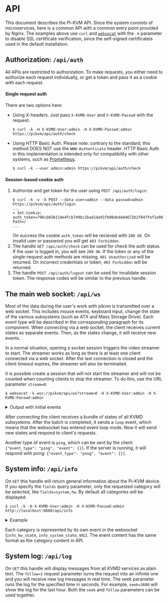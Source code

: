 # API
This document describes the Pi-KVM API. Since the system consists of microservices, here is a common API with a common entry point provided by Nginx. The examples above use `curl` and [`websocat`](https://github.com/vi/websocat) with the `-k` parameter to disable SSL certificate verification, since the self-signed certificateis used in the default installation.

## Authorization: `/api/auth`
All APIs are restricted to authorization. To make requests, you either need to authorize each request individually,
or get a token and pass it as a cookie with each request.

#### Single request auth
There are two options here:
* Using X-headers. Just pass `X-KVMD-User` and `X-KVMD-Passwd` with the request:
    ```
    $ curl -k -H X-KVMD-User:admin -H X-KVMD-Passwd:admin https://pikvm/api/auth/check
    ```
* Using HTTP Basic Auth. Please note: contrary to the standard, this method DOES NOT use the `WWW-Authenticate` header.
  HTTP Basic Auth in this implementation is intended only for compatibility with other systems, such as [Prometheus](prometheus.md).
    ```
    $ curl -k --user admin:admin https://pikvm/api/auth/check
    ```
#### Session-based cookie auth
1. Authorize and get token for the user using `POST /api/auth/login`:
    ```
    $ curl -k -v -X POST --data user=admin --data passwd=admin https://pikvm/api/auth/login
    ...
    < Set-Cookie: auth_token=796cb83b11de4fcb749bc1bad14a91fb06dede84672b2f847fef1e988e6900de; Path=/
    ...
    ```
    On success the cookie `auth_token` will be recieved with `200 OK`. On invalid user or password you will get `403 Forbidden`.
2. The handle `GET /api/auth/check` can be used for check the auth status. If the user is logged in, you will see `200 OK`.
  If the token or any of the single-request auth methods are missing, `401 Unauthorized` will be returned.
  On incorrect credentials or token, `403 Forbidden` will be returned.
3. The handle `POST /api/auth/logout` can be used for invalidate session token. The response codes will be similar to the previous handle.

## The main web socket: `/api/ws`
Most of the data during the user's work with pikvm is transmitted over a web socket. This includes mouse events, keyboard input, change the state of the various subsystems (such as ATX and Mass Storage Drive). Each event type will be described in the corresponding paragraph for its component. When connecting via a web socket, the client receives current states as separate events. Then, as the states change, it will receive new events.

In a normal situation, opening a socket session triggers the video streamer to start. The streamer works as long as there is at least one client connected via a web socket. After the last connection is closed and the client timeout expires, the streamer will also be terminated.

It is possible create a session that will not start the streamer and will not be counted when counting clients to stop the streamer. To do this, use the URL parameter `stream=0`:

```
$ websocat -k wss://pikvm/api/ws?stream=0 -H X-KVMD-User:admin -H X-KVMD-Passwd:admin
```
<details>
    <summary>Output with initial events</summary>

```js
{"event_type": "gpio_model_state", "event": {"scheme": {"inputs": {"led1": {"hw": {"driver": "__gpio__", "pin": 19}}, "led2": {"hw": {"driver": "__gpio__", "pin": 16}}}, "outputs": {"button1": {"switch": false, "pulse": {"delay": 0.1, "min_delay": 0.1, "max_delay": 0.1}, "hw": {"driver": "__gpio__", "pin": 26}}, "button2": {"switch": false, "pulse": {"delay": 0.1, "min_delay": 0.1, "max_delay": 0.1}, "hw": {"driver": "__gpio__", "pin": 20}}, "relay1": {"switch": true, "pulse": {"delay": 0.1, "min_delay": 0.1, "max_delay": 0.1}, "hw": {"driver": "relay", "pin": 0}}, "relay2": {"switch": true, "pulse": {"delay": 2.0, "min_delay": 0.1, "max_delay": 5.0}, "hw": {"driver": "relay", "pin": 1}}}}, "view": {"header": {"title": "Switches"}, "table": [[{"type": "label", "text": "Generic GPIO leds"}], null, [{"type": "label", "text": "Test 1:"}, {"type": "input", "channel": "led1", "color": "green"}, {"type": "output", "channel": "button1", "text": "Click"}], [{"type": "label", "text": "Test 2:"}, {"type": "input", "channel": "led2", "color": "green"}, {"type": "output", "channel": "button2", "text": "Click"}], null, [{"type": "label", "text": "HID Relays /dev/hidraw0"}], null, [{"type": "label", "text": "Relay #1:"}, {"type": "output", "channel": "relay1", "text": "Boop 0.1"}], [{"type": "label", "text": "Relay #2:"}, {"type": "output", "channel": "relay2", "text": "Boop 2.0"}]]}}}
{"event_type": "info_extras_state", "event": {"vnc": {"name": "VNC", "description": "Show VNC information", "icon": "share/svg/vnc.svg", "path": "vnc", "keyboard_cap": false, "daemon": "kvmd-vnc", "port": 5900, "place": 20, "enabled": true}, "ipmi": {"name": "IPMI", "description": "Show IPMI information", "icon": "share/svg/ipmi.svg", "path": "ipmi", "keyboard_cap": false, "daemon": "kvmd-ipmi", "port": 623, "place": 21, "enabled": true}}}
{"event_type": "info_hw_state", "event": {"platform": {"type": "rpi", "base": "Virtual Raspberry Pi"}, "health": {"temp": {"cpu": 36.511, "gpu": 35.0}, "throttling": {"raw_flags": 0, "parsed_flags": {"undervoltage": {"now": false, "past": false}, "freq_capped": {"now": false, "past": false}, "throttled": {"now": false, "past": false}}}}}}
{"event_type": "info_meta_state", "event": {"server": {"host": "localhost.localdomain"}, "kvm": {}}}
{"event_type": "info_system_state", "event": {"kvmd": {"version": "1.102"}, "streamer": {"app": "ustreamer", "version": "1.25", "features": {"WITH_OMX": false, "WITH_GPIO": false, "WITH_PTHREAD_NP": true, "WITH_SETPROCTITLE": true, "HAS_PDEATHSIG": true}}, "kernel": {"system": "Linux", "release": "5.8.10-arch1-1", "version": "#1 SMP PREEMPT Thu, 17 Sep 2020 18:01:06 +0000", "machine": "x86_64"}}}
{"event_type": "wol_state", "event": {"enabled": false, "target": {"ip": "255.255.255.255", "port": 9, "mac": ""}}}
{"event_type": "gpio_state", "event": {"inputs": {"led1": {"online": true, "state": false}, "led2": {"online": true, "state": false}}, "outputs": {"button1": {"online": true, "state": false, "busy": false}, "button2": {"online": true, "state": false, "busy": false}, "relay1": {"online": false, "state": false, "busy": false}, "relay2": {"online": false, "state": false, "busy": false}}}}
{"event_type": "hid_state", "event": {"online": true, "keyboard": {"online": true, "leds": {"caps": false, "scroll": false, "num": false}}, "mouse": {"online": true}}}
{"event_type": "atx_state", "event": {"enabled": true, "busy": false, "leds": {"power": false, "hdd": false}}}
{"event_type": "msd_state", "event": {"enabled": true, "online": true, "busy": false, "storage": {"size": 234950152192, "free": 23514271744, "images": {}, "uploading": false}, "drive": {"image": null, "connected": false, "cdrom": true}, "features": {"multi": true, "cdrom": true}}}
{"event_type": "streamer_state", "event": {"limits": {"max_fps": 40}, "params": {"desired_fps": 30, "quality": 80}, "snapshot": {"saved": null}, "streamer": null, "features": {"quality": true, "resolution": false}}}
{"event_type": "loop", "event": {}}
```
</details>

After connecting the client receives a bundle of states of all KVMD subsystems. After the batch is completed, it sends a `loop` event, which means that the websocket has entered event loop mode. Now it will send new states and respond to client's requests.

Another type of event is `ping`, which can be sent by the client: `{"event_type": "ping", "event": {}}`. If the server is running, it will respond with pong: `{"event_type": "pong", "event": {}}`.

## System info: `/api/info`
On `GET` this handle will return general information about the Pi-KVM device. If you specify the `fields` query parameter, only the requested category will be selected, like `fields=system,hw`. By default all categories will be displayed:
```
$ curl -k -H X-KVMD-User:admin -H X-KVMD-Passwd:admin http://localhost:8080/api/info
```

<details>
    <summary>Example</summary>

```js
{
    "ok": true,
    "result": {
        "extras": { // Installed applications; null on internal error
            "ipmi": {
                "daemon": "kvmd-ipmi",
                "description": "Show IPMI information",
                "enabled": true,
                "icon": "share/svg/ipmi.svg",
                "keyboard_cap": false,
                "name": "IPMI",
                "path": "ipmi",
                "place": 21,
                "port": 623
            },
            "vnc": {
                "daemon": "kvmd-vnc",
                "description": "Show VNC information",
                "enabled": true,
                "icon": "share/svg/vnc.svg",
                "keyboard_cap": false,
                "name": "VNC",
                "path": "vnc",
                "place": 20,
                "port": 5900
            }
        },
        "hw": { // Hardware info
            "health": {
                "temp": {
                    "cpu": 36.511, // /sys/class/thermal/thermal_zone0/temp / 1000; null on error
                    "gpu": 35.0    // vcgencmd measure_temp; null on error
                },
                "throttling": { // vcgencmd get_throttled; null on error
                    "parsed_flags": {
                        "freq_capped": {
                            "now": false,
                            "past": false
                        },
                        "throttled": {
                            "now": false,
                            "past": false
                        },
                        "undervoltage": {
                            "now": false,
                            "past": false
                        }
                    },
                    "raw_flags": 0
                }
            },
            "platform": {
                "base": "Raspberry Pi 4 Model B Rev 1.1", // /proc/device-tree/model; null on error
                "type": "rpi"
            }
        },
        "meta": {  // /etc/kvmd/meta.yaml; null on error
            "kvm": {},
            "server": {
                "host": "localhost.localdomain"
            }
        },
        "system": {
            "kernel": {
                "machine": "x86_64",
                "release": "5.8.14-arch1-1",
                "system": "Linux",
                "version": "#1 SMP PREEMPT Wed, 07 Oct 2020 23:59:46 +0000"
            },
            "kvmd": {
                "version": "2.1"
            },
            "streamer": {
                "app": "ustreamer",
                "features": { // {} on error
                    "HAS_PDEATHSIG": true,
                    "WITH_GPIO": false,
                    "WITH_OMX": false,
                    "WITH_PTHREAD_NP": true,
                    "WITH_SETPROCTITLE": true
                },
                "version": "2.1" // "" on error
            }
        }
    }
}
```
</details>

Each category is represented by its own event in the websocket (`info_hw_state`, `info_system_state`, etc). The event content has the same format as the category content in API.

## System log: `/api/log`
On `GET` this handle will display messages from all KVMD services as plain text. The `follow=1` request parameter turns the request into an infinite one and you will receive new log messages in real time. The seek parameter runs the log for the specified time in seconds. For example, `seek=3600` will show the log for the last hour. Both the `seek` and `follow` parameters can be used together.

